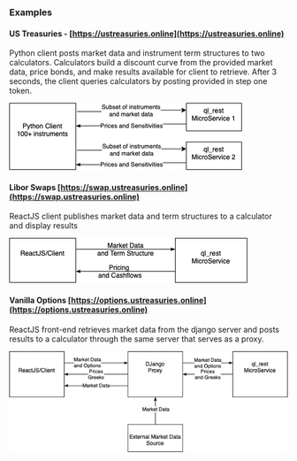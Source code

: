 ### Examples

#### US Treasuries - [https://ustreasuries.online](https://ustreasuries.online)
Python client posts market data and instrument term structures to two calculators.  Calculators build a discount curve from the provided market data, price bonds, and make results available for client to retrieve.  After 3 seconds, the client queries calculators by posting provided in step one token.

![N|Solid](https://github.com/mkipnis/ql_rest/blob/master/misc/example_ustreasuries.png?raw=true)

 
#### Libor Swaps [https://swap.ustreasuries.online](https://swap.ustreasuries.online)
ReactJS client publishes market data and term structures to a calculator and display results

![N|Solid](https://github.com/mkipnis/ql_rest/blob/master/misc/example_libor_swaps.png?raw=true)


#### Vanilla Options [https://options.ustreasuries.online](https://options.ustreasuries.online)
ReactJS front-end retrieves market data from the django server and posts results to a calculator through the same server that serves as a proxy.

![N|Solid](https://github.com/mkipnis/ql_rest/blob/master/misc/example_options.png?raw=true)
